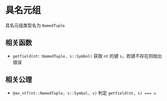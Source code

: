 # 具名元组
具名元组类型名为 `NamedTuple`

## 相关函数
* `getfield(nt::NamedTuple, s::Symbol)` 获取 `nt` 的键 `s`，若键不存在则抛出 错误

## 相关公理
* `@ax_ntf(nt::NamedTuple, s::Symbol, v)` 判定 `getfield(nt, s) === v`
